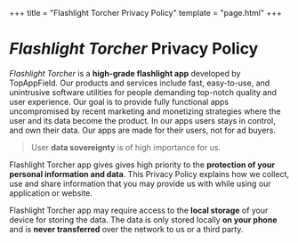 +++
title = "Flashlight Torcher Privacy Policy"
template = "page.html"
+++

# *Flashlight Torcher* Privacy Policy

*Flashlight Torcher* is a **high-grade flashlight app** developed by TopAppField. Our products and services include fast, easy-to-use, and unintrusive software utilities for people demanding top-notch quality and user experience. Our goal is to provide fully functional apps uncompromised by recent marketing and monetizing strategies where the user and its data become the product. In our apps users stays in control, and own their data. Our apps are made for their users, not for ad buyers.

> User **data sovereignty** is of high importance for us.

Flashlight Torcher app gives gives high priority to the **protection of your personal information and data**. This Privacy Policy explains how we collect, use and share information that you may provide us with while using our application or website.

Flashlight Torcher app may require access to the **local storage** of your device for storing the data. The data is only stored locally **on your phone** and is **never transferred** over the network to us or a third party.
